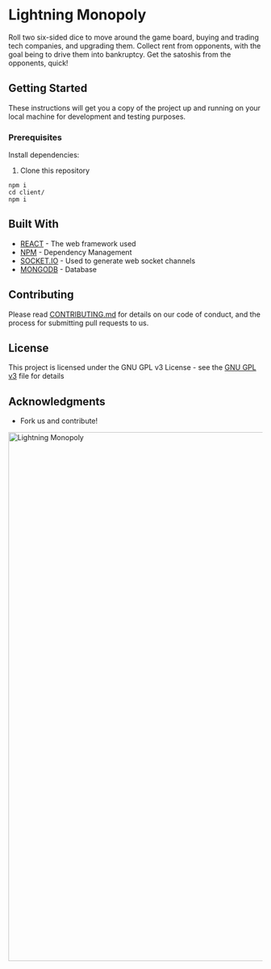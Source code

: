 # Lightning Monopoly
Roll two six-sided dice to move around the game board, buying and trading tech companies, and upgrading them. Collect rent from opponents, with the goal being to drive them into bankruptcy. Get the satoshis from the opponents, quick!

## Getting Started

These instructions will get you a copy of the project up and running on your local machine for development and testing purposes.

### Prerequisites

Install dependencies:
1. Clone this repository
```
npm i
cd client/
npm i
```
## Built With

* [REACT](https://reactjs.org/) - The web framework used
* [NPM](https://www.npmjs.com/) - Dependency Management
* [SOCKET.IO](https://socket.io/) - Used to generate web socket channels
* [MONGODB](https://www.mongodb.com/) - Database 
## Contributing

Please read [CONTRIBUTING.md](https://gist.github.com/whiteyhat/858dee933e28cc5184c8f5e192620151) for details on our code of conduct, and the process for submitting pull requests to us.

## License

This project is licensed under the GNU GPL v3 License - see the [GNU GPL v3](https://github.com/Satoshis-Games/Lightning-Monopoly/blob/master/LICENSE) file for details

## Acknowledgments

* Fork us and contribute!

<img width="1048" alt="Lightning Monopoly" src="https://user-images.githubusercontent.com/31220861/57337657-35fb5000-7122-11e9-92c1-9dec3bc68033.png">
